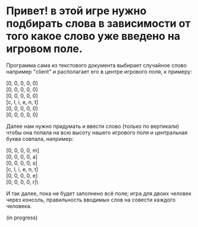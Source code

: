 # Привет! в этой игре нужно подбирать слова в зависимости от того какое слово уже введено на игровом поле.

Программа сама из текстового документа выбирает случайное слово например "client" и располагает его в центре игрового поля, к примеру:

[0,  0,  0,  0,  0]\
[0,  0,  0,  0,  0]\
[0,  0,  0,  0,  0]\
[c, l, i, e, n, t]\
[0,  0,  0,  0,  0]\
[0,  0,  0,  0,  0] <br> 

Далее нам нужно придумать и ввести слово (только по вертикали) чтобы она попала на всю высоту нашего игрового поля и центральная буква совпала, например: <br>

[0,  0,  0,  0,  m]\
[0,  0,  0,  0,  a]\
[0,  0,  0,  0,  s]\
[c, l, i, e, n, t]\
[0,  0,  0,  0,  e]\
[0,  0,  0,  0,  r]\

И так далее, пока не будет заполнено всё поле; игра для двоих человек через консоль, правильность вводимых слов на совести каждого человека. 

(in progress)

